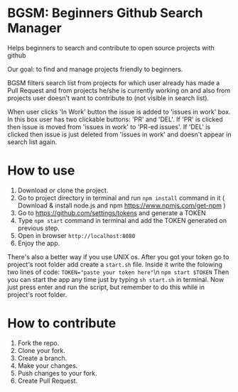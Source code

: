 # BGSM: Beginners Github Search Manager
Helps beginners to search and contribute to open source projects with github

Our goal: to find and manage projects friendly to beginners.

BGSM filters search list from projects for which user already has made
a Pull Request and from projects he/she is currently working on and also
from projects user doesn't want to contribute to (not visible in search list).

When user clicks 'In Work' button the issue is added to 'issues in work' box.
In this box user has two clickable buttons: 'PR' and 'DEL'.
If 'PR' is clicked then issue is moved from 'issues in work' to 'PR-ed issues'.
If 'DEL' is clicked then issue is just deleted from 'issues in work' and
doesn't appear in search list again.

# How to use
1) Download or clone the project.
2) Go to project directory in terminal and run `npm install` command in it
   ( Download & install node.js and npm https://www.npmjs.com/get-npm )
3) Go to https://github.com/settings/tokens and generate a TOKEN
4) Type `npm start` command in terminal and add the TOKEN generated on previous step. 
5) Open in browser `http://localhost:8080`
6) Enjoy the app.

There's also a better way if you use UNIX os. After you got your token go to project's 
root folder add create a `start.sh` file. Inside it write the folowing two lines of code:
   `TOKEN="paste your token here"`\n
   `npm start $TOKEN`
Then you can start the app any time just by typing `sh start.sh` in terminal. Now just
press enter and run the script, but remember to do this while in project's root folder.

# How to contribute
1) Fork the repo.
2) Clone your fork.
3) Create a branch.
4) Make your changes.
5) Push changes to your fork.
6) Create Pull Request.
